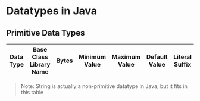 # Datatypes in Java

## Primitive Data Types
| Data Type | Base Class Library Name | Bytes | Minimum Value | Maximum Value | Default Value | Literal Suffix | 
| --------- | ----------------------- | ----- | ------------- | ------------- | ------------- | -------------- |

> Note: String is actually a non-primitive datatype in Java, but it fits in this table 
